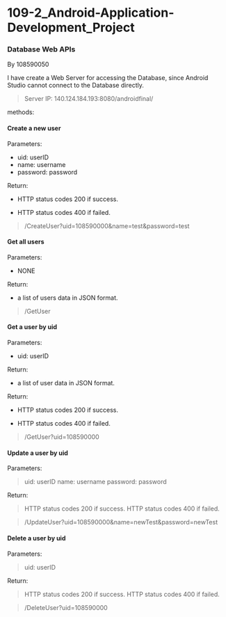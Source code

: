# 109-2_Android-Application-Development_Project

### Database Web APIs
By 108590050  

I have create a Web Server for accessing the Database, since Android Studio cannot connect to the Database directly.

> Server IP: 140.124.184.193:8080/androidfinal/

methods:  

#### Create a new user
Parameters:
+ uid: userID  
+ name: username  
+ password: password  

Return:
+ HTTP status codes 200 if success.  
- HTTP status codes 400 if failed.

> /CreateUser?uid=108590000&name=test&password=test

#### Get all users
Parameters:
+ NONE

Return:
+ a list of users data in JSON format.

> /GetUser


#### Get a user by uid
Parameters:
+ uid: userID

Return:
+ a list of user data in JSON format.

Return:
+ HTTP status codes 200 if success.
- HTTP status codes 400 if failed.

> /GetUser?uid=108590000

#### Update a user by uid
Parameters:
> uid: userID
> name: username
> password: password

Return:
> HTTP status codes 200 if success.
> HTTP status codes 400 if failed.

> /UpdateUser?uid=108590000&name=newTest&password=newTest

#### Delete a user by uid
Parameters:
> uid: userID

Return:
> HTTP status codes 200 if success.
> HTTP status codes 400 if failed.

> /DeleteUser?uid=108590000
